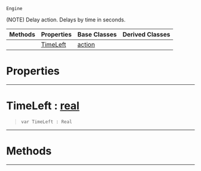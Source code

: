  `Engine`

(NOTE) Delay action. Delays by time in seconds.

|Methods|Properties|Base Classes|Derived Classes|
|---|---|---|---|
| |[ TimeLeft](actiondelay.md#timeleft-zilch-engine-doc)|[action](action.md)| |


 #  Properties


---  
 #  TimeLeft : [real](../nada_base_types/real.md)

> 
> ```TS:Nada
> var TimeLeft : Real


---  
 #  Methods


---  
 

 
